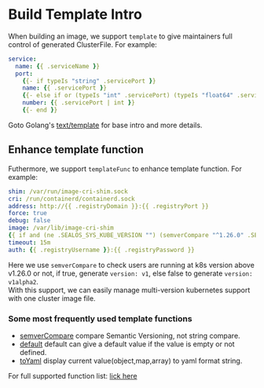 # Build Template Intro

When building an image, we support `template` to give maintainers full control of generated ClusterFile. 
For example:

```yaml
service:
  name: {{ .serviceName }}
  port:
    {{- if typeIs "string" .servicePort }}
    name: {{ .servicePort }}
    {{- else if or (typeIs "int" .servicePort) (typeIs "float64" .servicePort) }}
    number: {{ .servicePort | int }}
    {{- end }}
```
Goto Golang's [text/template](https://pkg.go.dev/text/template) for base intro and more details.

## Enhance template function

Futhermore, we support `templateFunc` to enhance template function. 
For example:

```yaml
shim: /var/run/image-cri-shim.sock
cri: /run/containerd/containerd.sock
address: http://{{ .registryDomain }}:{{ .registryPort }}
force: true
debug: false
image: /var/lib/image-cri-shim
{{ if and (ne .SEALOS_SYS_KUBE_VERSION "") (semverCompare "^1.26.0" .SEALOS_SYS_KUBE_VERSION) }}version: v1{{ else }}version: v1alpha2{{ end }}
timeout: 15m
auth: {{ .registryUsername }}:{{ .registryPassword }}
```

Here we use `semverCompare` to check users are running at k8s version above v1.26.0 or not, if true, generate `version: v1`, else false to generate `version: v1alpha2`.  
With this support, we can easily manage multi-version kubernetes support with one cluster image file.

### Some most frequently used template functions

* [semverCompare](http://masterminds.github.io/sprig/semver.html) compare Semantic Versioning, not string compare.
* [default](http://masterminds.github.io/sprig/defaults.html) default can give a default value if the value is empty or not defined.
* [toYaml](https://github.com/labring/sealos/blob/main/pkg/template/funcmap.go#L66) display current value(object,map,array) to yaml format string.

For full supported function list: [lick here](http://masterminds.github.io/sprig/)
